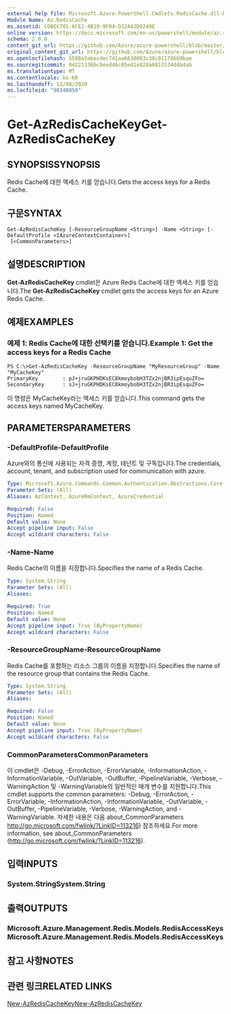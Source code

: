 ```yaml
---
external help file: Microsoft.Azure.PowerShell.Cmdlets.RedisCache.dll-Help.xml
Module Name: Az.RedisCache
ms.assetid: C0BEC701-8CE2-4B19-9F04-D32A42D9249E
online version: https://docs.microsoft.com/en-us/powershell/module/az.rediscache/get-azrediscachekey
schema: 2.0.0
content_git_url: https://github.com/Azure/azure-powershell/blob/master/src/RedisCache/RedisCache/help/Get-AzRedisCacheKey.md
original_content_git_url: https://github.com/Azure/azure-powershell/blob/master/src/RedisCache/RedisCache/help/Get-AzRedisCacheKey.md
ms.openlocfilehash: 5588a3abecdec741aa6630083c38c01178669bae
ms.sourcegitcommit: 04221336bc9eed46c05ed1e828a6811534d4b4ab
ms.translationtype: MT
ms.contentlocale: ko-KR
ms.lasthandoff: 12/08/2020
ms.locfileid: "98348050"
---
```

# <span data-ttu-id="b52c3-101">Get-AzRedisCacheKey</span><span class="sxs-lookup"><span data-stu-id="b52c3-101">Get-AzRedisCacheKey</span></span>

## <span data-ttu-id="b52c3-102">SYNOPSIS</span><span class="sxs-lookup"><span data-stu-id="b52c3-102">SYNOPSIS</span></span>
<span data-ttu-id="b52c3-103">Redis Cache에 대한 액세스 키를 얻습니다.</span><span class="sxs-lookup"><span data-stu-id="b52c3-103">Gets the access keys for a Redis Cache.</span></span>

## <span data-ttu-id="b52c3-104">구문</span><span class="sxs-lookup"><span data-stu-id="b52c3-104">SYNTAX</span></span>

```
Get-AzRedisCacheKey [-ResourceGroupName <String>] -Name <String> [-DefaultProfile <IAzureContextContainer>]
 [<CommonParameters>]
```

## <span data-ttu-id="b52c3-105">설명</span><span class="sxs-lookup"><span data-stu-id="b52c3-105">DESCRIPTION</span></span>
<span data-ttu-id="b52c3-106">**Get-AzRedisCacheKey** cmdlet은 Azure Redis Cache에 대한 액세스 키를 얻습니다.</span><span class="sxs-lookup"><span data-stu-id="b52c3-106">The **Get-AzRedisCacheKey** cmdlet gets the access keys for an Azure Redis Cache.</span></span>

## <span data-ttu-id="b52c3-107">예제</span><span class="sxs-lookup"><span data-stu-id="b52c3-107">EXAMPLES</span></span>

### <span data-ttu-id="b52c3-108">예제 1: Redis Cache에 대한 선택키를 얻습니다.</span><span class="sxs-lookup"><span data-stu-id="b52c3-108">Example 1: Get the access keys for a Redis Cache</span></span>
```
PS C:\>Get-AzRedisCacheKey -ResourceGroupName "MyResourceGroup" -Name "MyCacheKey"
PrimaryKey        : pJ+jruGKPHDKsEC8kmoybobH3TZx2njBR3ipEsquZFo=
SecondaryKey      : sJ+jruGKPHDKsEC8kmoybobH3TZx2njBR3ipEsquZFo=
```

<span data-ttu-id="b52c3-109">이 명령은 MyCacheKey라는 액세스 키를 얻습니다.</span><span class="sxs-lookup"><span data-stu-id="b52c3-109">This command gets the access keys named MyCacheKey.</span></span>

## <span data-ttu-id="b52c3-110">PARAMETERS</span><span class="sxs-lookup"><span data-stu-id="b52c3-110">PARAMETERS</span></span>

### <span data-ttu-id="b52c3-111">-DefaultProfile</span><span class="sxs-lookup"><span data-stu-id="b52c3-111">-DefaultProfile</span></span>
<span data-ttu-id="b52c3-112">Azure와의 통신에 사용되는 자격 증명, 계정, 테넌트 및 구독입니다.</span><span class="sxs-lookup"><span data-stu-id="b52c3-112">The credentials, account, tenant, and subscription used for communication with azure.</span></span>

```yaml
Type: Microsoft.Azure.Commands.Common.Authentication.Abstractions.Core.IAzureContextContainer
Parameter Sets: (All)
Aliases: AzContext, AzureRmContext, AzureCredential

Required: False
Position: Named
Default value: None
Accept pipeline input: False
Accept wildcard characters: False
```

### <span data-ttu-id="b52c3-113">-Name</span><span class="sxs-lookup"><span data-stu-id="b52c3-113">-Name</span></span>
<span data-ttu-id="b52c3-114">Redis Cache의 이름을 지정합니다.</span><span class="sxs-lookup"><span data-stu-id="b52c3-114">Specifies the name of a Redis Cache.</span></span>

```yaml
Type: System.String
Parameter Sets: (All)
Aliases:

Required: True
Position: Named
Default value: None
Accept pipeline input: True (ByPropertyName)
Accept wildcard characters: False
```

### <span data-ttu-id="b52c3-115">-ResourceGroupName</span><span class="sxs-lookup"><span data-stu-id="b52c3-115">-ResourceGroupName</span></span>
<span data-ttu-id="b52c3-116">Redis Cache를 포함하는 리소스 그룹의 이름을 지정합니다.</span><span class="sxs-lookup"><span data-stu-id="b52c3-116">Specifies the name of the resource group that contains the Redis Cache.</span></span>

```yaml
Type: System.String
Parameter Sets: (All)
Aliases:

Required: False
Position: Named
Default value: None
Accept pipeline input: True (ByPropertyName)
Accept wildcard characters: False
```

### <span data-ttu-id="b52c3-117">CommonParameters</span><span class="sxs-lookup"><span data-stu-id="b52c3-117">CommonParameters</span></span>
<span data-ttu-id="b52c3-118">이 cmdlet은 -Debug, -ErrorAction, -ErrorVariable, -InformationAction, -InformationVariable, -OutVariable, -OutBuffer, -PipelineVariable, -Verbose, -WarningAction 및 -WarningVariable의 일반적인 매개 변수를 지원합니다.</span><span class="sxs-lookup"><span data-stu-id="b52c3-118">This cmdlet supports the common parameters: -Debug, -ErrorAction, -ErrorVariable, -InformationAction, -InformationVariable, -OutVariable, -OutBuffer, -PipelineVariable, -Verbose, -WarningAction, and -WarningVariable.</span></span> <span data-ttu-id="b52c3-119">자세한 내용은 다음 about_CommonParameters http://go.microsoft.com/fwlink/?LinkID=113216) 참조하세요.</span><span class="sxs-lookup"><span data-stu-id="b52c3-119">For more information, see about_CommonParameters (http://go.microsoft.com/fwlink/?LinkID=113216).</span></span>

## <span data-ttu-id="b52c3-120">입력</span><span class="sxs-lookup"><span data-stu-id="b52c3-120">INPUTS</span></span>

### <span data-ttu-id="b52c3-121">System.String</span><span class="sxs-lookup"><span data-stu-id="b52c3-121">System.String</span></span>

## <span data-ttu-id="b52c3-122">출력</span><span class="sxs-lookup"><span data-stu-id="b52c3-122">OUTPUTS</span></span>

### <span data-ttu-id="b52c3-123">Microsoft.Azure.Management.Redis.Models.RedisAccessKeys</span><span class="sxs-lookup"><span data-stu-id="b52c3-123">Microsoft.Azure.Management.Redis.Models.RedisAccessKeys</span></span>

## <span data-ttu-id="b52c3-124">참고 사항</span><span class="sxs-lookup"><span data-stu-id="b52c3-124">NOTES</span></span>

## <span data-ttu-id="b52c3-125">관련 링크</span><span class="sxs-lookup"><span data-stu-id="b52c3-125">RELATED LINKS</span></span>

[<span data-ttu-id="b52c3-126">New-AzRedisCacheKey</span><span class="sxs-lookup"><span data-stu-id="b52c3-126">New-AzRedisCacheKey</span></span>](./New-AzRedisCacheKey.md)


